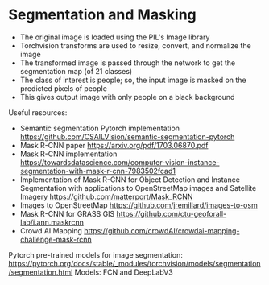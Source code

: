 # Segmentation and Masking
 
- The original image is loaded using the PIL's Image library
- Torchvision transforms are used to resize, convert, and normalize the image
- The transformed image is passed through the network to get the segmentation map (of 21 classes)
- The class of interest is people; so, the input image is masked on the predicted pixels of people
- This gives output image with only people on a black background

Useful resources:
- Semantic segmentation Pytorch implementation https://github.com/CSAILVision/semantic-segmentation-pytorch
- Mask R-CNN paper https://arxiv.org/pdf/1703.06870.pdf
- Mask R-CNN implementation https://towardsdatascience.com/computer-vision-instance-segmentation-with-mask-r-cnn-7983502fcad1
- Implementation of Mask R-CNN for Object Detection and Instance Segmentation with applications to OpenStreetMap images and Satellite Imagery https://github.com/matterport/Mask_RCNN
- Images to OpenStreetMap https://github.com/jremillard/images-to-osm
- Mask R-CNN for GRASS GIS https://github.com/ctu-geoforall-lab/i.ann.maskrcnn
- Crowd AI Mapping https://github.com/crowdAI/crowdai-mapping-challenge-mask-rcnn

Pytorch pre-trained models for image segmentation: https://pytorch.org/docs/stable/_modules/torchvision/models/segmentation/segmentation.html
Models: FCN and DeepLabV3